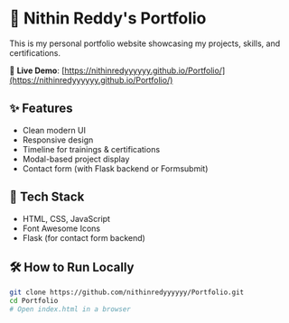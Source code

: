 # 💼 Nithin Reddy's Portfolio

This is my personal portfolio website showcasing my projects, skills, and certifications.

🔗 **Live Demo**: [https://nithinredyyyyyy.github.io/Portfolio/](https://nithinredyyyyyy.github.io/Portfolio/)

## ✨ Features
- Clean modern UI
- Responsive design
- Timeline for trainings & certifications
- Modal-based project display
- Contact form (with Flask backend or Formsubmit)

## 🔧 Tech Stack
- HTML, CSS, JavaScript
- Font Awesome Icons
- Flask (for contact form backend)


## 🛠 How to Run Locally
```bash
git clone https://github.com/nithinredyyyyyy/Portfolio.git
cd Portfolio
# Open index.html in a browser
